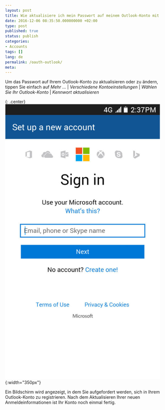 ```yaml
---
layout: post
title: Wie aktualisiere ich mein Passwort auf meinem Outlook-Konto mit OAuth?
date: 2016-12-06 08:35:50.000000000 +02:00
type: post
published: true
status: publish
categories:
- Accounts
tags: []
lang: de
permalink: /oauth-outlook/
meta:
---
```


Um das Passwort auf Ihrem Outlook-Konto zu aktualisieren oder zu ändern, tippen Sie einfach auf *Mehr ...* \| *Verschiedene Kontoeinstellungen* \| *Wählen Sie Ihr Outlook-Konto* \| *Kennwort aktualisieren*

{: .center}
![BlueMail Outlook](/assets/BlueMail_Outlook_Screen_1-576x1024.jpg){:width="350px"}

Ein Bildschirm wird angezeigt, in dem Sie aufgefordert werden, sich in Ihrem Outlook-Konto zu registrieren. Nach dem Aktualisieren Ihrer neuen Anmeldeinformationen ist Ihr Konto noch einmal fertig.
